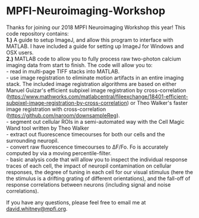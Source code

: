 # MPFI-Neuroimaging-Workshop
Thanks for joining our 2018 MPFI Neuroimaging Workshop this year! This code repository contains:
<br />**1.)** A guide to setup ImageJ, and allow this program to interface with MATLAB. I have included a guide for setting up ImageJ for Windows and OSX users. 
<br />**2.)** MATLAB code to allow you to fully process raw two-photon calcium imaging data from start to finish. The code will allow you to:
<br /> - read in multi-page TIFF stacks into MATLAB.
<br /> - use image registration to eliminate motion artifacts in an entire imaging stack. The included image registration algorithms are based on either Manuel Guizar's efficient subpixel image registration by cross-correlation (https://www.mathworks.com/matlabcentral/fileexchange/18401-efficient-subpixel-image-registration-by-cross-correlation) or Theo Walker's faster image registration with cross-correlation (https://github.com/naroom/downsampleReg).
<br /> - segment out cellular ROIs in a semi-automated way with the Cell Magic Wand tool written by Theo Walker
<br /> - extract out fluorescence timecourses for both our cells and the surrounding neuropil.
<br /> - convert raw fluorescence timecourses to ΔF/Fo. Fo is accurately computed by via a moving percentile-filter.
<br /> - basic analysis code that will allow you to inspect the individual response traces of each cell, the impact of neuropil contamination on cellular responses, the degree of tuning in each cell for our visual stimulus (here the the stimulus is a drifting grating of different orientations), and the fall-off of response correlations between neurons (including signal and noise correlations).

If you have any questions, please feel free to email me at david.whitney@mpfi.org.
